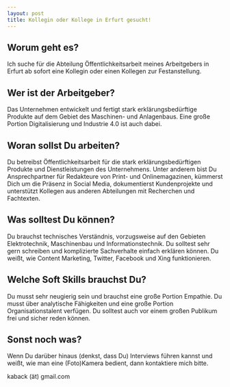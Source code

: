 ```yaml
---
layout: post
title: Kollegin oder Kollege in Erfurt gesucht!
---
```


## Worum geht es?
Ich suche für die Abteilung Öffentlichkeitsarbeit meines Arbeitgebers in Erfurt ab sofort eine Kollegin oder einen Kollegen zur Festanstellung.


## Wer ist der Arbeitgeber?
Das Unternehmen entwickelt und fertigt stark erklärungsbedürftige Produkte auf dem Gebiet des Maschinen- und Anlagenbaus. Eine große Portion Digitalisierung und Industrie 4.0 ist auch dabei.
## Woran sollst Du arbeiten?
Du betreibst Öffentlichkeitsarbeit für die stark erklärungsbedürftigen Produkte und Dienstleistungen des Unternehmens. Unter anderem bist Du Ansprechpartner für Redakteure von Print- und Onlinemagazinen, kümmerst Dich um die Präsenz in Social Media, dokumentierst Kundenprojekte und unterstützt Kollegen aus anderen Abteilungen mit Recherchen und Fachtexten.
## Was solltest Du können?
Du brauchst technisches Verständnis, vorzugsweise auf den Gebieten Elektrotechnik, Maschinenbau und Informationstechnik. Du solltest sehr gern schreiben und komplizierte Sachverhalte einfach erklären können. Du weißt, wie Content Marketing, Twitter, Facebook und Xing funktionieren. 
## Welche Soft Skills brauchst Du?
Du musst sehr neugierig sein und brauchst eine große Portion Empathie. Du musst über analytische Fähigkeiten und eine große Portion Organisationstalent verfügen. Du solltest auch vor einem großen Publikum frei und sicher reden können.
## Sonst noch was?
Wenn Du darüber hinaus (denkst, dass Du) Interviews führen kannst und weißt, wie man eine (Foto)Kamera bedient, dann kontaktiere mich bitte.

kaback (ät) gmail.com

